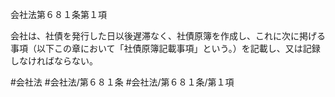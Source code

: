 会社法第６８１条第１項

会社は、社債を発行した日以後遅滞なく、社債原簿を作成し、これに次に掲げる事項（以下この章において「社債原簿記載事項」という。）を記載し、又は記録しなければならない。

#会社法
#会社法/第６８１条
#会社法/第６８１条/第１項

